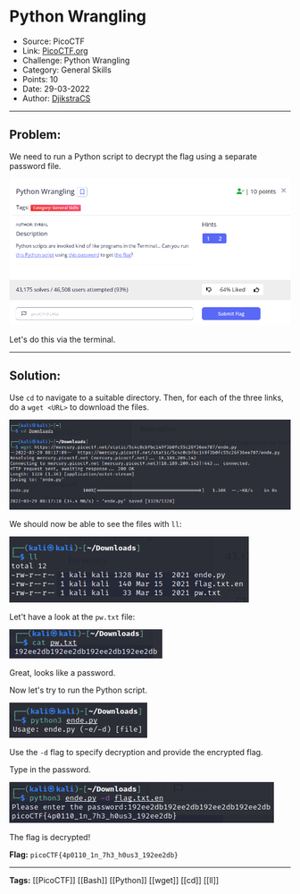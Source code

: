 # Python Wrangling
* Source: PicoCTF
* Link: [PicoCTF.org](https://picoctf.org/)
* Challenge: Python Wrangling
* Category: General Skills
* Points: 10
* Date: 29-03-2022
* Author: [DjikstraCS](https://github.com/DjikstraCS)

---
## Problem:

We need to run a Python script to decrypt the flag using a separate password file.

![](./attachments/Pasted%20image%2020220329134632.png)

Let's do this via the terminal.

---
## Solution:

Use `cd` to navigate to a suitable directory.
Then, for each of the three links, do a `wget <URL>` to download the files.

![](./attachments/Pasted%20image%2020220329142042.png)

We should now be able to see the files with `ll`:

![](./attachments/Pasted%20image%2020220329142014.png)

Let't have a look at the `pw.txt` file:

![](./attachments/Pasted%20image%2020220330000430.png)

Great, looks like a password.

Now let's try to run the Python script.

![](./attachments/Pasted%20image%2020220330000720.png)

Use the `-d` flag to specify decryption and provide the encrypted flag.

Type in the password.

![](./attachments/Pasted%20image%2020220330001443.png)

The flag is decrypted!

**Flag:** `picoCTF{4p0110_1n_7h3_h0us3_192ee2db}`

---
**Tags:** [[PicoCTF]] [[Bash]] [[Python]] [[wget]] [[cd]] [[ll]]